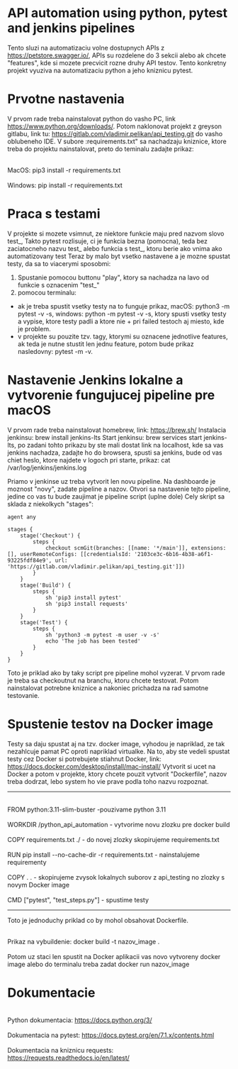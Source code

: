 # API automation using python, pytest and jenkins pipelines

Tento sluzi na automatizaciu volne dostupnych APIs z https://petstore.swagger.io/, APIs su rozdelene do 3 sekcii
alebo ak chcete "features", kde si mozete precvicit rozne druhy API testov.
Tento konkretny projekt vyuziva na automatizaciu python a jeho kniznicu pytest.

# Prvotne nastavenia

V prvom rade treba nainstalovat python do vasho PC, link https://www.python.org/downloads/.
Potom naklonovat projekt z greyson gitlabu, link tu: https://gitlab.com/vladimir.pelikan/api_testing.git
do vasho oblubeneho IDE.
V subore :requirements.txt" sa nachadzaju kniznice, ktore treba do projektu nainstalovat, preto do teminalu zadajte 
prikaz:

<br>MacOS: pip3 install -r requirements.txt </br>
<br>Windows: pip install -r requirements.txt </br>

# Praca s testami

V projekte si mozete vsimnut, ze niektore funkcie maju pred nazvom slovo test_,
Takto pytest rozlisuje, ci je funkcia bezna (pomocna), teda bez zaciatocneho nazvu test_
alebo funkcia s test_, ktoru berie ako vnima ako automatizovany test
Teraz by malo byt vsetko nastavene a je mozne spustat testy, da sa to viacerymi sposobmi:

1. Spustanie pomocou buttonu "play", ktory sa nachadza na lavo od funkcie s oznacenim "test_"
2. pomocou terminalu:
- ak je treba spustit vsetky testy na to funguje prikaz, macOS: python3 -m pytest -v -s, windows: python -m pytest -v -s, ktory spusti vsetky testy a vypise, ktore testy padli a ktore nie + pri failed testoch aj miesto, kde je problem.
- v projekte su pouzite tzv. tagy, ktorymi su oznacene jednotlive features, ak teda je nutne stustit len jednu feature, potom bude prikaz nasledovny: pytest -m <tag> -v. 


# Nastavenie Jenkins lokalne a vytvorenie fungujucej pipeline pre macOS

V prvom rade treba nainstalovat homebrew, link: https://brew.sh/
Instalacia jenkinsu: brew install jenkins-lts
Start jenkinsu: brew services start jenkins-lts, po zadani tohto prikazu by ste mali dostat link na localhost, kde sa vas jenkins nachadza,
zadajte ho do browsera, spusti sa jenkins, bude od vas chiet heslo, ktore najdete v logoch pri starte, prikaz: 
cat /var/log/jenkins/jenkins.log

Priamo v jenkinse uz treba vytvorit len novu pipeline. Na dashboarde je moznost "novy", zadate pipeline a nazov.
Otvori sa nastavenie tejto pipeline, jedine co vas tu bude zaujimat je pipeline script (uplne dole)
Cely skript sa sklada z niekolkych "stages":

    agent any

    stages {
        stage('Checkout') {
            steps {
                checkout scmGit(branches: [[name: '*/main']], extensions: [], userRemoteConfigs: [[credentialsId: '2103ce3c-6b16-4b38-a6f1-93225fdf84e9', url: 'https://gitlab.com/vladimir.pelikan/api_testing.git']])
            }
        }
        stage('Build') {
            steps {
                sh 'pip3 install pytest'
                sh 'pip3 install requests'
            }    
        }
        stage('Test') {
            steps {
                sh 'python3 -m pytest -m user -v -s'
                echo 'The job has been tested'
            }
        }
    }

Toto je priklad ako by taky script pre pipeline mohol vyzerat.
V prvom rade je treba sa checkoutnut na branchu, ktoru chcete testovat.
Potom nainstalovat potrebne kniznice a nakoniec prichadza na rad samotne testovanie.

# Spustenie testov na Docker image

Testy sa daju spustat aj na tzv. docker image, vyhodou je napriklad, ze tak nezahlcuje pamat PC oproti napriklad virtualke.
Na to, aby ste vedeli spustat testy cez Docker si potrebujete stiahnut Docker, link: https://docs.docker.com/desktop/install/mac-install/
Vytvorit si ucet na Docker a potom v projekte, ktory chcete pouzit vytvorit "Dockerfile", nazov treba dodrzat, lebo system ho vie prave podla toho nazvu rozpoznat.
***
<br>FROM python:3.11-slim-buster  -pouzivame python 3.11 </br>
<br>WORKDIR /python_api_automation - vytvorime novu zlozku pre docker build </br>
<br>COPY requirements.txt ./ - do novej zlozky skopirujeme requirements.txt </br>
<br>RUN pip install --no-cache-dir -r requirements.txt - nainstalujeme requirementy </br>
<br>COPY . . - skopirujeme zvysok  lokalnych suborov z api_testing no zlozky s novym Docker image </br>
<br>CMD ["pytest", "test_steps.py"] - spustime testy </br>

***

Toto je jednoduchy priklad co by mohol obsahovat Dockerfile.

<br> Prikaz na vybuildenie: docker build -t nazov_image . </br>
<br> Potom uz staci len spustit na Docker aplikacii vas novo vytvoreny docker image alebo do terminalu treba zadat  docker run nazov_image </br>


# Dokumentacie

<br> Python dokumentacia: https://docs.python.org/3/ </br>
<br> Dokumentacia na pytest: https://docs.pytest.org/en/7.1.x/contents.html </br>
<br> Dokumentacia na kniznicu requests: https://requests.readthedocs.io/en/latest/ </br>


